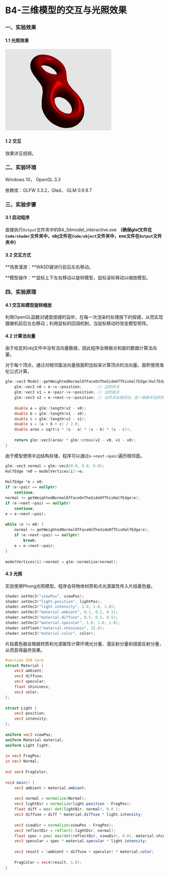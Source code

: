 # B4-三维模型的交互与光照效果

### 一、实验效果

#### 1.1 光照效果

<img src="Report/result.png" alt="result" style="zoom: 50%;" />

#### 1.2 交互

效果详见视频。



### 二、实验环境

Windows 10， OpenGL 3.3

依赖库：GLFW 3.3.2，Glad， GLM 0.9.9.7



### 三、实验步骤

#### 3.1 启动程序

直接执行``Output``文件夹中的B4_3dmodel_interactive.exe
**（确保glsl文件在``Code/shader``文件夹中，obj文件在``Code/object``文件夹中，exe文件在``Output``文件夹中）**

#### 3.2 交互方式

**场景漫游：**WASD键进行前后左右移动。

**模型操作：**鼠标上下左右移动以旋转模型，鼠标滚轮移动以缩放模型。



### 四、实验原理

#### 4.1 交互和模型旋转缩放

利用OpenGL函数对键盘按键的监听，在每一次渲染时处理按下的按键，从而实现摄像机前后左右移动；利用鼠标的回调机制，当鼠标移动时改变模型矩阵。



#### 4.2 计算法向量

由于给定的obj文件中没有法向量数据，因此程序会根据点和面的数据计算法向量。

对于每个顶点，通过对相邻面法向量按面积加权来计算顶点的法向量。面积使用海伦公式计算。

````c++
glm::vec3 Model::getWeightedNormalOfFaceOnTheSideOfThisHalfEdge(HalfEdge *e) {
    glm::vec3 v0 = e->v->position;       // 边的终点
    glm::vec3 v1 = e->pair->v->position; // 边的起点
    glm::vec3 v2 = e->next->v->position; // 从终点出发的边，这一条新半边的终点

    double a = glm::length(v2 - v0);
    double b = glm::length(v1 - v0);
    double c = glm::length(v2 - v1);
    double s = (a + b + c) / 2.0;
    double area = sqrt(s * (s - a) * (s - b) * (s - c));

    return glm::vec3(area) * glm::cross(v2 - v0, v1 - v0);
}
````

由于模型使用半边结构存储，程序可以通过``e->next->pair``遍历相邻面。

```c++
glm::vec3 normal = glm::vec3(0.0, 0.0, 0.0);
HalfEdge *e0 = modelVertices[i]->e;

HalfEdge *e = e0;
if (e->pair == nullptr)
    continue;
normal += getWeightedNormalOfFaceOnTheSideOfThisHalfEdge(e);
if (e->next->pair == nullptr)
    continue;
e = e->next->pair;

while (e != e0) {
    normal += getWeightedNormalOfFaceOnTheSideOfThisHalfEdge(e);
    if (e->next->pair == nullptr)
        break;
    e = e->next->pair;
}

modelVertices[i]->normal = glm::normalize(normal);
```



#### 4.3 光照

实验使用Phong光照模型。程序会将物体材质和点光源属性传入片段着色器。

```c++
shader.setVec3("viewPos", viewPos);
shader.setVec3("light.position", lightPos);
shader.setVec3("light.intensity", 1.0, 1.0, 1.0);
shader.setVec3("material.ambient", 0.1, 0.1, 0.1);
shader.setVec3("material.diffuse", 0.5, 0.5, 0.5);
shader.setVec3("material.specular", 1.0, 1.0, 1.0);
shader.setFloat("material.shininess", 32.0);
shader.setVec3("material.color", color);
```

片段着色器会根据材质和光源属性计算环境光分量、漫反射分量和镜面反射分量，从而获得最终效果。

```glsl
#version 330 core
struct Material {
    vec3 ambient;
    vec3 diffuse;
    vec3 specular;
    float shininess;
    vec3 color;
};

struct Light {
    vec3 position;
    vec3 intensity;
};

uniform vec3 viewPos;
uniform Material material;
uniform Light light;

in vec3 FragPos;
in vec3 Normal;

out vec4 FragColor;

void main() {
    vec3 ambient = material.ambient;

    vec3 normal = normalize(Normal);
    vec3 lightDir = normalize(light.position - FragPos);
    float diff = max( dot(lightDir, normal), 0.0 );
    vec3 diffuse = diff * material.diffuse * light.intensity;

    vec3 viewDir = normalize(viewPos - FragPos);
    vec3 reflectDir = reflect(-lightDir, normal);
    float spec = pow( max(dot(reflectDir, viewDir), 0.0), material.shininess );
    vec3 specular = spec * material.specular * light.intensity;

    vec3 result = (ambient + diffuse + specular) * material.color;

    FragColor = vec4(result, 1.0);
}
```